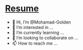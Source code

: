 # [Resume](https://mohamad-golden.github.io/Mohamad-Golden/)
- 👋 Hi, I’m @Mohamad-Golden
- 👀 I’m interested in ...
- 🌱 I’m currently learning ...
- 💞️ I’m looking to collaborate on ...
- 📫 How to reach me ...

<!---
Mohamad-Golden/Mohamad-Golden is a ✨ special ✨ repository because its `README.md` (this file) appears on your GitHub profile.
You can click the Preview link to take a look at your changes.
--->
